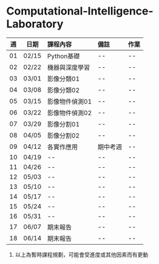 # Computational-Intelligence-Laboratory

| 週 | 日期 | 課程內容 | 備註 | 作業 |
| :----: | :----: | :---- | :---- | :---- | 
| 01 | 02/15 | Python基礎 | -- | -- | 
| 02 | 02/22 | 機器與深度學習 | -- | -- | 
| 03 | 03/01 | 影像分類01 | -- | -- | 
| 04 | 03/08 | 影像分類02 | -- | -- | 
| 05 | 03/15 | 影像物件偵測01 | -- | -- | 
| 06 | 03/22 | 影像物件偵測02 | -- | -- | 
| 07 | 03/29 | 影像分割01 | -- | -- | 
| 08 | 04/05 | 影像分割02 | -- | -- | 
| 09 | 04/12 | 各實作應用 | 期中考週 | -- | 
| 10 | 04/19 | -- | -- | -- | 
| 11 | 04/26 | -- | -- | -- | 
| 12 | 05/03 | -- | -- | -- | 
| 13 | 05/10 | -- | -- | -- | 
| 14 | 05/17 | -- | -- | -- | 
| 15 | 05/24 | -- | -- | -- | 
| 16 | 05/31 | -- | -- | -- | 
| 17 | 06/07 | 期末報告 | -- | -- | 
| 18 | 06/14 | 期末報告 | -- | -- | 


1. 以上為暫時課程規劃，可能會受進度或其他因素而有更動
